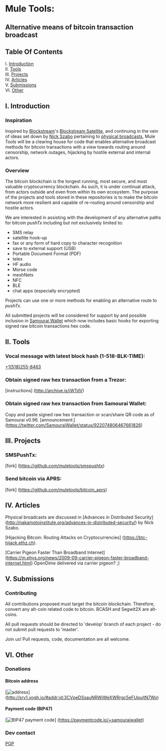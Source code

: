 # Mule Tools: 

## Alternative means of bitcoin transaction broadcast

## Table Of Contents

I. [Introduction](#i-introduction)  
II. [Tools](#ii-tools)  
III. [Projects](#iii-projects)  
IV. [Articles](#iv-articles)  
V. [Submissions](#v-submissions)  
VI. [Other](#vi-other)  

## I. Introduction

### Inspiration

Inspired by [Blockstream](https://blockstream.com)'s [Blockstream Satellite](https://blockstream.com/2017/08/15/announcing-blockstream-satellite.html), and continuing in the vein of ideas set down by [Nick Szabo](http://unenumerated.blogspot.fr/) pertaining to [physical broadcasts](http://nakamotoinstitute.org/advances-in-distributed-security/), Mule Tools will be a clearing house for code that enables alternative broadcast methods for bitcoin transactions with a view towards routing around censorship, network outages, hijacking by hostile external and internal actors.

### Overview

The bitcoin blockchain is the longest running, most secure, and most valuable cryptocurrency blockchain. As such, it is under continual attack, from actors outside and even from within its own ecosystem. The purpose of the projects and tools stored in these repositories is to make the bitcoin network more resilient and capable of re-routing around censorship and hostile actors.

We are interested in assisting with the development of any alternative paths for bitcoin *pushTx* including but not exclusively limited to:

- SMS relay
- satellite hook-up
- fax or any form of hard copy to character recognition
- save to external support (USB)
- Portable Document Format (PDF)
- telex
- HF audio
- Morse code
- meshNets
- NFC
- BLE
- chat apps (especially encrypted)

Projects can use one or more methods for enabling an alternative route to *pushTx*.

All submitted projects will be considered for support by and possible inclusion in [Samourai Wallet](https://samouraiwallet.com) which now includes basic hooks for exporting signed raw bitcoin transactions hex code.  
 
## II. Tools

### Vocal message with latest block hash (1-518-BLK-TIME):
[+1(518)255-8463](tel:0015182558463)

### Obtain signed raw hex transaction from a Trezor:
[instructions] (http://archive.is/iWTdV) 

### Obtain signed raw hex transaction from Samourai Wallet:
Copy and paste signed raw hex transaction or scan/share QR code as of Samourai v0.96. [announcement:] (https://twitter.com/SamouraiWallet/status/922074806467661826)


## III. Projects

### SMSPushTx:
[fork] (https://github.com/muletools/smspushtx)

### Send bitcoin via APRS:
[fork] (https://github.com/muletools/bitcoin_aprs)

## IV. Articles

Physical broadcasts are discussed in [Advances in Distributed Security] (http://nakamotoinstitute.org/advances-in-distributed-security/) by Nick Szabo.

[Hijacking Bitcoin: Routing Attacks on Cryptocurrencies] (https://btc-hijack.ethz.ch).

[Carrier Pigeon Faster Than Broadband Internet] (https://m.phys.org/news/2009-09-carrier-pigeon-faster-broadband-internet.html) OpenDime delivered via carrier pigeon? ;)

## V. Submissions

### Contributing

All contributions proposed must target the bitcoin blockchain. Therefore, convert any alt-coin related code to bitcoin. BCASH and Segwit2X are alt-coins.

All pull requests should be directed to 'develop' branch of each project - do not submit pull requests to 'master'.

Join us! Pull requests, code, documentation are all welcome.

## VI. Other

### Donations

#### Bitcoin address

[![address](http://api.qrserver.com/v1/create-qr-code/?color=000000&bgcolor=FFFFFF&data=3CVpeDSsauNRWiWeXWRrgc5eFUpujtN7Wo&qzone=1&margin=0&size=200x200&ecc=L)] (http://srv1.yogh.io/#addr:id:3CVpeDSsauNRWiWeXWRrgc5eFUpujtN7Wo)

#### Payment code (BIP47)

[![BIP47 payment code](http://api.qrserver.com/v1/create-qr-code/?color=000000&bgcolor=FFFFFF&data=PM8TJMeBnYUBZd9ZbTxSLJQgLj3ucKJ2tfnvBJmq55q6ictCiNdcAcqmk7syurrUr6JuwxSA2ereAXmd5w1Ljd3UGwsopj1EJsddEHq6feRH7C6ujACY&qzone=1&margin=0&size=200x200&ecc=L)] (https://paymentcode.io/+samouraiwallet)

### Dev contact

[PGP](http://pgp.mit.edu/pks/lookup?op=get&search=0x72B5BACDFEDF39D7)
